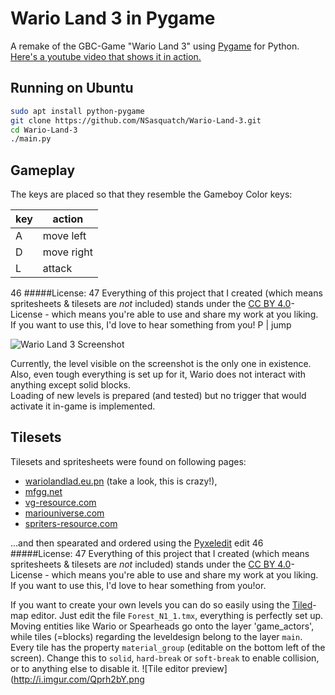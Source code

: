 # Wario Land 3 in Pygame
A remake of the GBC-Game "Wario Land 3" using [Pygame] for Python. [Here's a youtube video that shows it in action.](https://www.youtube.com/watch?v=5U0iEROjCWU&t=26s)

## Running on Ubuntu

```bash
sudo apt install python-pygame
git clone https://github.com/NSasquatch/Wario-Land-3.git
cd Wario-Land-3
./main.py
```

## Gameplay

The keys are placed so that they resemble the Gameboy Color keys:

key | action
--- | ---
A | move left
D | move right
L | attack​
46
#####License:
47
Everything of this project that I created (which means spritesheets & tilesets are *not* included) stands under the [CC BY 4.0](http://creativecommons.org/licenses/by/4.0/)-License - which means you're able to use and share my work at you liking. If you want to use this, I'd love to hear something from you!
P | jump


![Wario Land 3 Screenshot](http://i.imgur.com/ucCK80E.png)  

Currently, the level visible on the screenshot is the only one in existence.   
Also, even tough everything is set up for it, Wario does not interact with anything except solid blocks.  
Loading of new levels is prepared (and tested) but no trigger that would activate it in-game is implemented.

## Tilesets

Tilesets and spritesheets were found on following pages:

* [wariolandlad.eu.pn](http://wariolandland.eu.pn/wario-land-3/index.php) (take a look, this is crazy!),
* [mfgg.net](http://www.mfgg.net/index.php?act=resdb&param=01&c=1&o=&filter=4.100)
* [vg-resource.com](http://www.vg-resource.com/post-392196.html)  
* [mariouniverse.com](http://www.mariouniverse.com/sprites/gbc/wl3)
* [spriters-resource.com](http://www.spriters-resource.com/search/?q=wario+land+3&c=5&o%5B%5D=s&o%5B%5D=g&o%5B%5D=ts&o%5B%5D=tg&o%5B%5D=p)
  
...and then spearated and ordered using the  [Pyxeledit](http://pyxeledit.com/) edit​
46
#####License:
47
Everything of this project that I created (which means spritesheets & tilesets are *not* included) stands under the [CC BY 4.0](http://creativecommons.org/licenses/by/4.0/)-License - which means you're able to use and share my work at you liking. If you want to use this, I'd love to hear something from you!or.

If you want to create your own levels you can do so easily using the [Tiled](http://www.mapeditor.org/)-map editor. Just edit the file `Forest_N1_1.tmx`, everything is perfectly set up. Moving entities like Wario or Spearheads go onto the layer 'game_actors', while tiles (=blocks) regarding the leveldesign belong to the layer `main`. Every tile has the property `material_group` (editable on the bottom left of the screen). Change this to `solid`, `hard-break`  or `soft-break` to enable collision, or to anything else to disable it.
![Tile editor preview](http://i.imgur.com/Qprh2bY.png

[Pygame]: http://pygame.org/
